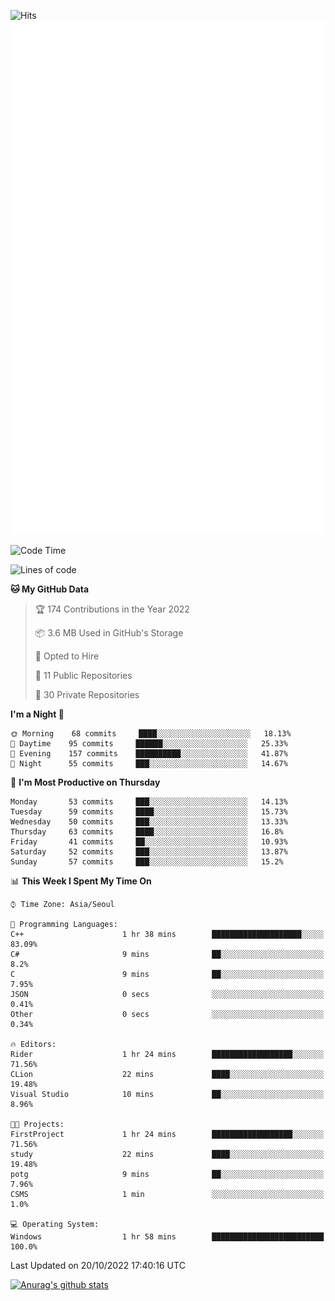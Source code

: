 ![Hits](https://hits.seeyoufarm.com/api/count/incr/badge.svg?url=https%3A%2F%2Fgithub.com%2Fkokose1234&count_bg=%2379C83D&title_bg=%23555555&icon=apple.svg&icon_color=%23E7E7E7&title=hits&edge_flat=false)
<br/>
![Metrics](https://github.com/kokose1234/kokose1234/blob/main/github-metrics.svg)

<!--START_SECTION:waka-->
![Code Time](http://img.shields.io/badge/Code%20Time-701%20hrs%2036%20mins-blue)

![Lines of code](https://img.shields.io/badge/From%20Hello%20World%20I%27ve%20Written-902%20Thousand%20lines%20of%20code-blue)

**🐱 My GitHub Data** 

> 🏆 174 Contributions in the Year 2022
 > 
> 📦 3.6 MB Used in GitHub's Storage 
 > 
> 💼 Opted to Hire
 > 
> 📜 11 Public Repositories 
 > 
> 🔑 30 Private Repositories  
 > 
**I'm a Night 🦉** 

```text
🌞 Morning    68 commits     ████░░░░░░░░░░░░░░░░░░░░░   18.13% 
🌆 Daytime    95 commits     ██████░░░░░░░░░░░░░░░░░░░   25.33% 
🌃 Evening    157 commits    ██████████░░░░░░░░░░░░░░░   41.87% 
🌙 Night      55 commits     ███░░░░░░░░░░░░░░░░░░░░░░   14.67%

```
📅 **I'm Most Productive on Thursday** 

```text
Monday       53 commits     ███░░░░░░░░░░░░░░░░░░░░░░   14.13% 
Tuesday      59 commits     ████░░░░░░░░░░░░░░░░░░░░░   15.73% 
Wednesday    50 commits     ███░░░░░░░░░░░░░░░░░░░░░░   13.33% 
Thursday     63 commits     ████░░░░░░░░░░░░░░░░░░░░░   16.8% 
Friday       41 commits     ██░░░░░░░░░░░░░░░░░░░░░░░   10.93% 
Saturday     52 commits     ███░░░░░░░░░░░░░░░░░░░░░░   13.87% 
Sunday       57 commits     ███░░░░░░░░░░░░░░░░░░░░░░   15.2%

```


📊 **This Week I Spent My Time On** 

```text
⌚︎ Time Zone: Asia/Seoul

💬 Programming Languages: 
C++                      1 hr 38 mins        ████████████████████░░░░░   83.09% 
C#                       9 mins              ██░░░░░░░░░░░░░░░░░░░░░░░   8.2% 
C                        9 mins              ██░░░░░░░░░░░░░░░░░░░░░░░   7.95% 
JSON                     0 secs              ░░░░░░░░░░░░░░░░░░░░░░░░░   0.41% 
Other                    0 secs              ░░░░░░░░░░░░░░░░░░░░░░░░░   0.34%

🔥 Editors: 
Rider                    1 hr 24 mins        ██████████████████░░░░░░░   71.56% 
CLion                    22 mins             ████░░░░░░░░░░░░░░░░░░░░░   19.48% 
Visual Studio            10 mins             ██░░░░░░░░░░░░░░░░░░░░░░░   8.96%

🐱‍💻 Projects: 
FirstProject             1 hr 24 mins        ██████████████████░░░░░░░   71.56% 
study                    22 mins             ████░░░░░░░░░░░░░░░░░░░░░   19.48% 
potg                     9 mins              ██░░░░░░░░░░░░░░░░░░░░░░░   7.96% 
CSMS                     1 min               ░░░░░░░░░░░░░░░░░░░░░░░░░   1.0%

💻 Operating System: 
Windows                  1 hr 58 mins        █████████████████████████   100.0%

```


 Last Updated on 20/10/2022 17:40:16 UTC
<!--END_SECTION:waka-->

[![Anurag's github stats](https://github-readme-stats.vercel.app/api?username=kokose1234&theme=dracula)](https://github.com/anuraghazra/github-readme-stats)



	
